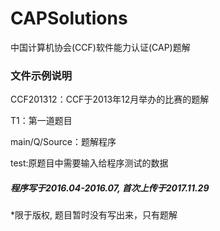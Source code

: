 # CAPSolutions
中国计算机协会(CCF)软件能力认证(CAP)题解

### 文件示例说明
CCF201312：CCF于2013年12月举办的比赛的题解

T1：第一道题目

main/Q/Source：题解程序

test:原题目中需要输入给程序测试的数据


##### 程序写于2016.04-2016.07, 首次上传于2017.11.29

*限于版权, 题目暂时没有写出来，只有题解

